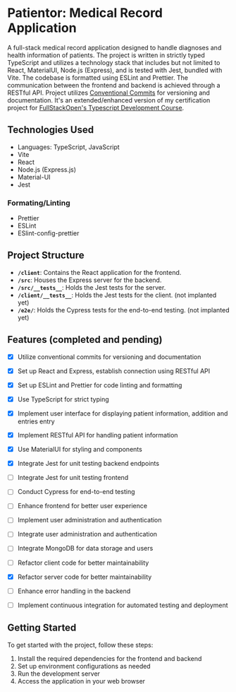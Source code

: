# Patientor: Medical Record Application

A full-stack medical record application designed to handle diagnoses and health information of patients. The project is written in strictly typed TypeScript and utilizes a technology stack that includes but not limited to React, MaterialUI, Node.js (Express), and is tested with Jest, bundled with Vite. The codebase is formatted using ESLint and Prettier. The communication between the frontend and backend is achieved through a RESTful API. Project utilizes [Conventional Commits](https://www.conventionalcommits.org/en/v1.0.0/) for versioning and documentation. It's an extended/enhanced version of my certification project for [FullStackOpen's Typescript Development Course](https://fullstackopen.com/en/part9/).

## Technologies Used

- Languages: TypeScript, JavaScript
- Vite
- React
- Node.js (Express.js)
- Material-UI
- Jest

### Formating/Linting
- Prettier
- ESLint
- ESlint-config-prettier

## Project Structure

- **`/client`**: Contains the React application for the frontend.
- **`/src`**: Houses the Express server for the backend.
- **`/src/__tests__`**: Holds the Jest tests for the server.
- **`/client/__tests__`**: Holds the Jest tests for the client. (not implanted yet)
- **`/e2e/`**: Holds the Cypress tests for the end-to-end testing. (not implanted yet)

## Features (completed and pending)

- [x] Utilize conventional commits for versioning and documentation
- [x] Set up React and Express, establish connection using RESTful API
- [x] Set up ESLint and Prettier for code linting and formatting
- [x] Use TypeScript for strict typing
- [x] Implement user interface for displaying patient information, addition and entries entry
- [x] Implement RESTful API for handling patient information
- [x] Use MaterialUI for styling and components
- [x] Integrate Jest for unit testing backend endpoints
- [ ] Integrate Jest for unit testing frontend
- [ ] Conduct Cypress for end-to-end testing
- [ ] Enhance frontend for better user experience
- [ ] Implement user administration and authentication
- [ ] Integrate user administration and authentication
- [ ] Integrate MongoDB for data storage and users
- [ ] Refactor client code for better maintainability
- [x] Refactor server code for better maintainability
- [ ] Enhance error handling in the backend
- [ ] Implement continuous integration for automated testing and deployment


## Getting Started

To get started with the project, follow these steps:
1. Install the required dependencies for the frontend and backend
2. Set up environment configurations as needed
3. Run the development server
4. Access the application in your web browser
